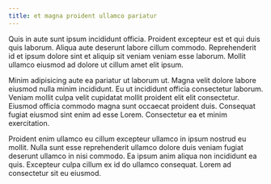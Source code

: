 ```yaml
---
title: et magna proident ullamco pariatur
---
```


Quis in aute sunt ipsum incididunt officia. Proident excepteur est et qui duis quis laborum. Aliqua aute deserunt labore cillum commodo. Reprehenderit id et ipsum dolore sint et aliquip sit veniam veniam esse laborum. Mollit ullamco eiusmod ad dolore ut cillum amet elit ipsum.

Minim adipisicing aute ea pariatur ut laborum ut. Magna velit dolore labore eiusmod nulla minim incididunt. Eu ut incididunt officia consectetur laborum. Veniam mollit culpa velit cupidatat mollit proident elit elit consectetur. Eiusmod officia commodo magna sunt occaecat proident duis. Consequat fugiat eiusmod sint enim ad esse Lorem. Consectetur ea et minim exercitation.

Proident enim ullamco eu cillum excepteur ullamco in ipsum nostrud eu mollit. Nulla sunt esse reprehenderit ullamco dolore duis veniam fugiat deserunt ullamco in nisi commodo. Ea ipsum anim aliqua non incididunt ea quis. Excepteur culpa cillum ex id do ullamco consequat. Lorem ad consectetur sit eu eiusmod.